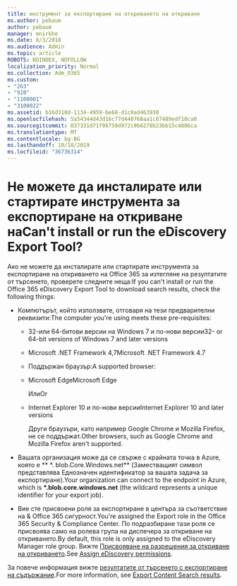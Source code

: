 ```yaml
---
title: инструмент за експортиране на откриването на откриване
ms.author: pebaum
author: pebaum
manager: mnirkhe
ms.date: 8/3/2018
ms.audience: Admin
ms.topic: article
ROBOTS: NOINDEX, NOFOLLOW
localization_priority: Normal
ms.collection: Adm_O365
ms.custom:
- "263"
- "928"
- "1100001"
- "3100022"
ms.assetid: b16d310d-1134-4959-be68-d1c0ad463930
ms.openlocfilehash: 5a54344d43d16c77d440768aa1c87489edf10ca0
ms.sourcegitcommit: 037331d71f06750d972c0b6278b23bb15c4806ca
ms.translationtype: MT
ms.contentlocale: bg-BG
ms.lasthandoff: 10/18/2019
ms.locfileid: "36736314"
---
```

# <a name="cant-install-or-run-the-ediscovery-export-tool"></a><span data-ttu-id="85f66-102">Не можете да инсталирате или стартирате инструмента за експортиране на откриване на</span><span class="sxs-lookup"><span data-stu-id="85f66-102">Can't install or run the eDiscovery Export Tool?</span></span>

<span data-ttu-id="85f66-103">Ако не можете да инсталирате или стартирате инструмента за експортиране на откриването на Office 365 за изтегляне на резултатите от търсенето, проверете следните неща:</span><span class="sxs-lookup"><span data-stu-id="85f66-103">If you can't install or run the Office 365 eDiscovery Export Tool to download search results, check the following things:</span></span>
  
- <span data-ttu-id="85f66-104">Компютърът, който използвате, отговаря на тези предварителни реквизити:</span><span class="sxs-lookup"><span data-stu-id="85f66-104">The computer you're using meets these pre-requisites:</span></span>

  - <span data-ttu-id="85f66-105">32-или 64-битови версии на Windows 7 и по-нови версии</span><span class="sxs-lookup"><span data-stu-id="85f66-105">32- or 64-bit versions of Windows 7 and later versions</span></span>

  - <span data-ttu-id="85f66-106">Microsoft .NET Framework 4,7</span><span class="sxs-lookup"><span data-stu-id="85f66-106">Microsoft .NET Framework 4.7</span></span>

  - <span data-ttu-id="85f66-107">Поддържан браузър:</span><span class="sxs-lookup"><span data-stu-id="85f66-107">A supported browser:</span></span>

  - <span data-ttu-id="85f66-108">Microsoft Edge</span><span class="sxs-lookup"><span data-stu-id="85f66-108">Microsoft Edge</span></span>

    <span data-ttu-id="85f66-109">Или</span><span class="sxs-lookup"><span data-stu-id="85f66-109">Or</span></span>

  - <span data-ttu-id="85f66-110">Internet Explorer 10 и по-нови версии</span><span class="sxs-lookup"><span data-stu-id="85f66-110">Internet Explorer 10 and later versions</span></span>

    <span data-ttu-id="85f66-111">Други браузъри, като например Google Chrome и Mozilla Firefox, не се поддържат.</span><span class="sxs-lookup"><span data-stu-id="85f66-111">Other browsers, such as Google Chrome and Mozilla Firefox aren't supported.</span></span>

- <span data-ttu-id="85f66-112">Вашата организация може да се свърже с крайната точка в Azure, която е \*\* \*. blob.Core.Windows.net\*\* (Заместващият символ представлява Еднозначен идентификатор за вашата задача за експортиране).</span><span class="sxs-lookup"><span data-stu-id="85f66-112">Your organization can connect to the endpoint in Azure, which is **\*.blob.core.windows.net** (the wildcard represents a unique identifier for your export job).</span></span>

- <span data-ttu-id="85f66-113">Вие сте присвоени роля за експортиране в центъра за съответствие на &amp; Office 365 сигурност.</span><span class="sxs-lookup"><span data-stu-id="85f66-113">You're assigned the Export role in the Office 365 Security &amp; Compliance Center.</span></span> <span data-ttu-id="85f66-114">По подразбиране тази роля се присвоява само на ролева група на диспечера за откриване на откриването.</span><span class="sxs-lookup"><span data-stu-id="85f66-114">By default, this role is only assigned to the eDiscovery Manager role group.</span></span> <span data-ttu-id="85f66-115">Вижте [Присвояване на разрешения за откриване на откриването](https://docs.microsoft.com/office365/securitycompliance/assign-ediscovery-permissions).</span><span class="sxs-lookup"><span data-stu-id="85f66-115">See [Assign eDiscovery permissions](https://docs.microsoft.com/office365/securitycompliance/assign-ediscovery-permissions).</span></span>

<span data-ttu-id="85f66-116">За повече информация вижте [резултатите от търсенето с експортиране на съдържание](https://docs.microsoft.com/office365/securitycompliance/export-search-results).</span><span class="sxs-lookup"><span data-stu-id="85f66-116">For more information, see [Export Content Search results](https://docs.microsoft.com/office365/securitycompliance/export-search-results).</span></span>
  